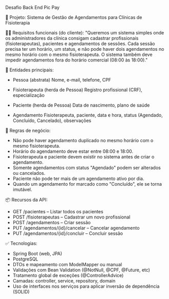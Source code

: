 Desafio Back End Pic Pay

💼 Projeto: Sistema de Gestão de Agendamentos para Clínicas de Fisioterapia

🧑‍💼 Requisitos funcionais (do cliente):
"Queremos um sistema simples onde os administradores da clínica consigam cadastrar profissionais (fisioterapeutas), pacientes e agendamentos de sessões.
Cada sessão precisa ter um horário, um status, e não pode haver dois agendamentos no mesmo horário com o mesmo fisioterapeuta.
O sistema também deve impedir agendamentos fora do horário comercial (08:00 às 18:00)."

🧱 Entidades principais:

- Pessoa (abstrata)
Nome, e-mail, telefone, CPF

- Fisioterapeuta (herda de Pessoa)
Registro profissional (CRF), especialização

- Paciente (herda de Pessoa)
Data de nascimento, plano de saúde

- Agendamento
Fisioterapeuta, paciente, data e hora, status (Agendado, Concluído, Cancelado), observações

📜 Regras de negócio:
- Não pode haver agendamento duplicado no mesmo horário com o mesmo fisioterapeuta.
- Horário do agendamento deve estar entre 08:00 e 18:00.
- Fisioterapeuta e paciente devem existir no sistema antes de criar o agendamento.
- Somente agendamentos com status "Agendado" podem ser alterados ou cancelados.
- Paciente não pode ter mais de um agendamento ativo por dia.
- Quando um agendamento for marcado como "Concluído", ele se torna imutável.

📦 Recursos da API:
- GET /pacientes – Listar todos os pacientes
- POST /fisioterapeutas – Cadastrar um novo profissional
- POST /agendamentos – Criar sessão
- PUT /agendamentos/{id}/cancelar – Cancelar agendamento
- PUT /agendamentos/{id}/concluir – Concluir sessão

✅ Tecnologias:
- Spring Boot (web, JPA)
- PostgreSQL
- DTOs e mapeamento com ModelMapper ou manual
- Validações com Bean Validation (@NotNull, @CPF, @Future, etc)
- Tratamento global de exceções (@ControllerAdvice)
- Camadas: controller, service, repository, domain
- Uso de interfaces nos serviços para aplicar inversão de dependência (SOLID)
